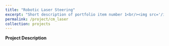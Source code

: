 ```yaml
---
title: "Robotic Laser Steering"
excerpt: "Short description of portfolio item number 1<br/><img src='/images/Laser_scanner.png'>"
permalink: /project/cm_laser
collection: projects
---
```


**Project Description**
